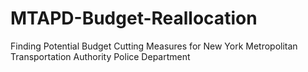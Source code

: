 # MTAPD-Budget-Reallocation
Finding Potential Budget Cutting Measures for New York Metropolitan Transportation Authority Police Department
